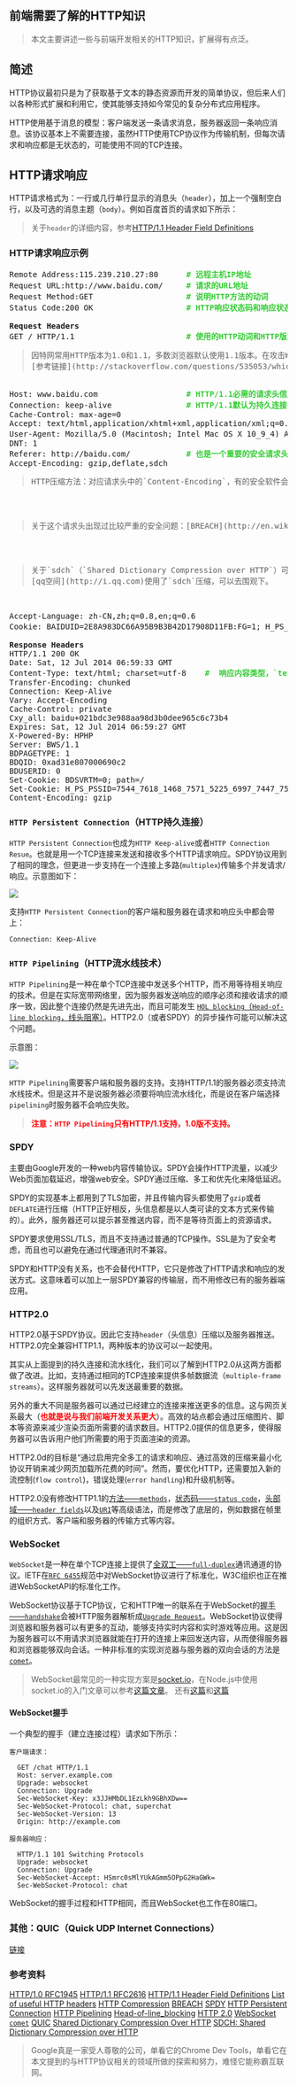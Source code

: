前端需要了解的HTTP知识----> 本文主要讲述一些与前端开发相关的HTTP知识，扩展得有点泛。## 简述HTTP协议最初只是为了获取基于文本的静态资源而开发的简单协议，但后来人们以各种形式扩展和利用它，使其能够支持如今常见的复杂分布式应用程序。HTTP使用基于消息的模型：客户端发送一条请求消息，服务器返回一条响应消息。该协议基本上不需要连接，虽然HTTP使用TCP协议作为传输机制，但每次请求和响应都是无状态的，可能使用不同的TCP连接。## HTTP请求响应HTTP请求格式为：一行或几行单行显示的消息头（`header`），加上一个强制空白行，以及可选的消息主题（`body`）。例如百度首页的请求如下所示： > 关于`header`的详细内容，参考[HTTP/1.1 Header Field Definitions](http://www.w3.org/Protocols/rfc2616/rfc2616-sec14.html)### HTTP请求响应示例<pre>Remote Address:115.239.210.27:80      <b style="color: limegreen;"># 远程主机IP地址</b>Request URL:http://www.baidu.com/     <b style="color: limegreen;"># 请求的URL地址</b>Request Method:GET                    <b style="color: limegreen;"># 说明HTTP方法的动词</b>Status Code:200 OK                    <b style="color: limegreen;"># HTTP响应状态码和响应状态内容</b><b>Request Headers</b>GET / HTTP/1.1                        <b style="color: limegreen;"># 使用的HTTP动词和HTTP版本</b><blockquote>因特网常用HTTP版本为1.0和1.1，多数浏览器默认使用1.1版本。在攻击WEB应用时可能遇到的唯一差异是1.1版本必须使用Host请求头。实际上目前所有我们用到的浏览器都在使用HTTP1.1了，而且，POST请求也依赖HTTP1.1。记住，HTTP2(基于SPDY)也在蓄势待发中咯。<br>[参考链接](http://stackoverflow.com/questions/535053/which-webbrowsers-use-http-1-1-by-default)</blockquote>Host: www.baidu.com                   <b style="color: limegreen;"># HTTP/1.1必需的请求头信息，如果基于HTTP/1.1的服务器收到的请求没有该请求头，会返回`400(Bad Request)`报错</b>Connection: keep-alive                <b style="color: limegreen;"># HTTP/1.1默认为持久连接</b>Cache-Control: max-age=0Accept: text/html,application/xhtml+xml,application/xml;q=0.9,image/webp,*/*;q=0.8User-Agent: Mozilla/5.0 (Macintosh; Intel Mac OS X 10_9_4) AppleWebKit/537.36 (KHTML, like Gecko) Chrome/35.0.1916.153 Safari/537.36    <b style="color: limegreen;"># 因为历史原因，大多数浏览器都包含`Mozilla`前缀。这是因为当初的“老大”Netscape使用了`User-Agent`字符串，而其他浏览器也希望让网站相信他们兼容这种标准。</b>DNT: 1Referer: http://baidu.com/            <b style="color: limegreen;"># 也是一个重要的安全请求头，参考[HTTP Referrer详解](http://www.atatech.org/articles/17771)</b>Accept-Encoding: gzip,deflate,sdch<blockquote>HTTP压缩方法：对应请求头中的`Content-Encoding`，有的安全软件会通过代理强制使用非压缩方法，从而使得网络资源加载速度变慢。关于`deflate`方法，微软的服务器和客户端因为历史原因是以`raw`（未处理）的`deflated stream`来实现的，因此，一些软件，包括Apache服务器，只实现了`gzip`压缩编码的方法。[详情](http://en.wikipedia.org/wiki/HTTP_compression)</blockquote><blockquote>关于这个请求头出现过比较严重的安全问题：[BREACH](http://en.wikipedia.org/wiki/BREACH)和[CRIME](http://en.wikipedia.org/wiki/CRIME)<b style="color: red;">注意：影响包括TLS协议以及SPDY和HTTP协议。</b></blockquote><blockquote>关于`sdch`（`Shared Dictionary Compression over HTTP`）可以参考[google group的讨论](https://groups.google.com/forum/#!forum/SDCH)<br>[qq空间](http://i.qq.com)使用了`sdch`压缩，可以去围观下。</blockquote>Accept-Language: zh-CN,zh;q=0.8,en;q=0.6Cookie: BAIDUID=2E8A983DC66A95B9B3B42D17908D11FB:FG=1; H_PS_PSSID=7544_7618_1468_7571_5225_6997_7447_7541_7532_6506_6017_7202_6930_7253_6887_7649_7595_7474       <b style="color: limegreen;"># 让无状态的HTTP变成有状态的功臣，详情可参考[Cookie与安全](http://www.atatech.org/articles/13455)以及[HTTP Cookie](http://www.atatech.org/articles/13453)</b><b>Response Headers</b>HTTP/1.1 200 OKDate: Sat, 12 Jul 2014 06:59:33 GMTContent-Type: text/html; charset=utf-8    <b style="color: limegreen;">#  响应内容类型，`text/html`表明是HTML文件的网页</b>Transfer-Encoding: chunkedConnection: Keep-AliveVary: Accept-EncodingCache-Control: privateCxy_all: baidu+021bdc3e988aa98d3b0dee965c6c73b4Expires: Sat, 12 Jul 2014 06:59:27 GMTX-Powered-By: HPHPServer: BWS/1.1BDPAGETYPE: 1BDQID: 0xad31e807000690c2BDUSERID: 0Set-Cookie: BDSVRTM=0; path=/Set-Cookie: H_PS_PSSID=7544_7618_1468_7571_5225_6997_7447_7541_7532_6506_6017_7202_6930_7253_6887_7649_7595_7474; path=/; domain=.baidu.comContent-Encoding: gzip</pre>### `HTTP Persistent Connection`（HTTP持久连接）`HTTP Persistent Connection`也成为`HTTP Keep-alive`或者`HTTP Connection Resue`。也就是用一个TCP连接来发送和接收多个HTTP请求响应。SPDY协议用到了相同的理念，但更进一步支持在一个连接上多路(`multiplex`)传输多个并发请求/响应。示意图如下：![](https://upload.wikimedia.org/wikipedia/commons/thumb/d/d5/HTTP_persistent_connection.svg/450px-HTTP_persistent_connection.svg.png)支持`HTTP Persistent Connection`的客户端和服务器在请求和响应头中都会带上：```Connection: Keep-Alive```### `HTTP Pipelining`（HTTP流水线技术）`HTTP Pipelining`是一种在单个TCP连接中发送多个HTTP，而不用等待相关响应的技术。但是在实际宽带网络里，因为服务器发送响应的顺序必须和接收请求的顺序一致，因此整个连接仍然是先进先出，而且可能发生 [`HOL blocking`（`Head-of-line blocking`，线头阻塞）](http://en.wikipedia.org/wiki/Head-of-line_blocking)。HTTP2.0（或者SPDY）的异步操作可能可以解决这个问题。示意图：![](https://upload.wikimedia.org/wikipedia/commons/thumb/1/19/HTTP_pipelining2.svg/640px-HTTP_pipelining2.svg.png)`HTTP Pipelining`需要客户端和服务器的支持。支持HTTP/1.1的服务器必须支持流水线技术。但是这并不是说服务器必须要将响应流水线化，而是说在客户端选择`pipelining`时服务器不会响应失败。> <b style="color:red;">注意：`HTTP Pipelining`只有HTTP/1.1支持，1.0版不支持。</b>### SPDY主要由Google开发的一种web内容传输协议。SPDY会操作HTTP流量，以减少Web页面加载延迟，增强web安全。SPDY通过压缩、多工和优先化来降低延迟。SPDY的实现基本上都用到了TLS加密，并且传输内容头都使用了`gzip`或者`DEFLATE`进行压缩（HTTP正好相反，头信息都是以人类可读的文本方式来传输的）。此外，服务器还可以提示甚至推送内容，而不是等待页面上的资源请求。SPDY要求使用SSL/TLS，而且不支持通过普通的TCP操作。SSL是为了安全考虑，而且也可以避免在通过代理通讯时不兼容。SPDY和HTTP没有关系，也不会替代HTTP，它只是修改了HTTP请求和响应的发送方式。这意味着可以加上一层SPDY兼容的传输层，而不用修改已有的服务器端应用。### HTTP2.0HTTP2.0基于SPDY协议。因此它支持`header`（头信息）压缩以及服务器推送。HTTP2.0完全兼容HTTP1.1，两种版本的协议可以一起使用。其实从上面提到的持久连接和流水线化，我们可以了解到HTTP2.0从这两方面都做了改进。比如，支持通过相同的TCP连接来提供多帧数据流（`multiple-frame streams`）。这样服务器就可以先发送最重要的数据。另外的重大不同是服务器可以通过已经建立的连接来推送更多的信息。这与网页关系最大（<b style="color:red;">也就是说与我们前端开发关系更大</b>）。高效的站点都会通过压缩图片、脚本等资源来减少渲染页面所需要的请求数目。HTTP2.0提供的信息更多，使得服务器可以告诉用户他们所需要的用于页面渲染的资源。HTTP2.0d的目标是“通过启用完全多工的请求和响应、通过高效的压缩来最小化协议开销来减少网页加载所花费的时间”。然而，要优化HTTP，还需要加入新的流控制(`flow control`)，错误处理(`error handling`)和升级机制等。HTTP2.0没有修改HTTP1.1的[方法——`methods`](https://en.wikipedia.org/wiki/HTTP_method)，[状态码——`status code`](https://en.wikipedia.org/wiki/HTTP_status_code)，[头部域——`header fields`](https://en.wikipedia.org/wiki/List_of_HTTP_header_fields)以及[`URI`](https://en.wikipedia.org/wiki/URI)等高级语法，而是修改了底层的，例如数据在帧里的组织方式、客户端和服务器的传输方式等内容。### WebSocket`WebSocket`是一种在单个TCP连接上提供了[全双工——`full-duplex`](https://en.wikipedia.org/wiki/Full-duplex)通讯通道的协议。IETF在[`RFC 6455`](https://tools.ietf.org/html/rfc6455)规范中对WebSocket协议进行了标准化，W3C组织也正在推进WebSocketAPI的标准化工作。WebSocket协议基于TCP协议，它和HTTP唯一的联系在于WebSocket的[握手——`handshake`](https://en.wikipedia.org/wiki/Handshaking)会被HTTP服务器解析成[`Upgrade Request`](https://en.wikipedia.org/wiki/HTTP/1.1_Upgrade_header)。WebSocket协议使得浏览器和服务器可以有更多的互动，能够支持实时内容和实时游戏等应用。这是因为服务器可以不用请求浏览器就能在打开的连接上来回发送内容，从而使得服务器和浏览器能够双向会话。一种非标准的实现浏览器与服务器的双向会话的方法是[`comet`](https://en.wikipedia.org/wiki/Comet_\(programming\))。> WebSocket最常见的一种实现方案是[socket.io](http://socket.io/)，在Node.js中使用socket.io的入门文章可以参考[这篇文章](http://www.atatech.org/articles/15859)。> 还有[这篇](http://davidwalsh.name/websocket)和[这篇](http://howtonode.org/websockets-socketio)#### WebSocket握手一个典型的握手（建立连接过程）请求如下所示：```客户端请求：  GET /chat HTTP/1.1  Host: server.example.com  Upgrade: websocket  Connection: Upgrade  Sec-WebSocket-Key: x3JJHMbDL1EzLkh9GBhXDw==  Sec-WebSocket-Protocol: chat, superchat  Sec-WebSocket-Version: 13  Origin: http://example.com服务器响应：  HTTP/1.1 101 Switching Protocols  Upgrade: websocket  Connection: Upgrade  Sec-WebSocket-Accept: HSmrc0sMlYUkAGmm5OPpG2HaGWk=  Sec-WebSocket-Protocol: chat```WebSocket的握手过程和HTTP相同，而且WebSocket也工作在80端口。### 其他：QUIC（Quick UDP Internet Connections）[链接](https://en.wikipedia.org/wiki/QUIC)### 参考资料[HTTP/1.0 RFC1945](http://tools.ietf.org/html/rfc1945)[HTTP/1.1 RFC2616](http://www.w3.org/Protocols/rfc2616/rfc2616.html)[HTTP/1.1 Header Field Definitions](http://www.w3.org/Protocols/rfc2616/rfc2616-sec14.html)[List of useful HTTP headers](https://www.owasp.org/index.php/List_of_useful_HTTP_headers)[HTTP Compression](http://en.wikipedia.org/wiki/HTTP_compression)[BREACH](http://en.wikipedia.org/wiki/BREACH)[SPDY](https://en.wikipedia.org/wiki/SPDY)[HTTP Persistent Connection](https://en.wikipedia.org/wiki/HTTP_persistent_connection)[HTTP Pipelining](https://en.wikipedia.org/wiki/HTTP_pipelining)[Head-of-line_blocking](http://en.wikipedia.org/wiki/Head-of-line_blocking)[HTTP 2.0](https://en.wikipedia.org/wiki/HTTP_2.0)[WebSocket](https://en.wikipedia.org/wiki/WebSocket)[`comet`](https://en.wikipedia.org/wiki/Comet_\(programming\))[QUIC](https://en.wikipedia.org/wiki/QUIC)[Shared Dictionary Compression Over HTTP](http://blog.cyberis.co.uk/2013/07/shared-dictionary-compression-over-http.html)[SDCH: Shared Dictionary Compression over HTTP](http://blog.endpoint.com/2009/07/sdch-shared-dictionary-compression-over.html)> Google真是一家受人尊敬的公司，单看它的Chrome Dev Tools，单看它在本文提到的与HTTP协议相关的领域所做的探索和努力，难怪它能称霸互联网。